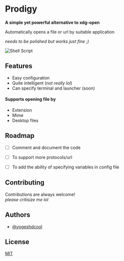 
# Prodigy
__A simple yet powerful alternative to xdg-open__  

Automatically opens a file or url by suitable application

_needs to be polished but works just fine ;)_

![Shell Script](https://img.shields.io/badge/shell_script-%23121011.svg?style=for-the-badge&logo=gnu-bash&logoColor=white)


## Features  
- Easy configuration
- Quite intelligent (_not really lol_)
- Can specify terminal and launcher (soon)  
#### Supports opening file by
- Extension
- Mime
- Desktop files


## Roadmap

- [ ]  Comment and document the code
- [ ]  To support more protocols/url
- [ ]  To add the ability of specifying variables in config file


## Contributing

Contributions are always welcome!  
_please critisize me lol_

## Authors

- [@yogeshdcool](https://www.github.com/yogeshdcool)


## License

[MIT](https://choosealicense.com/licenses/mit/)

